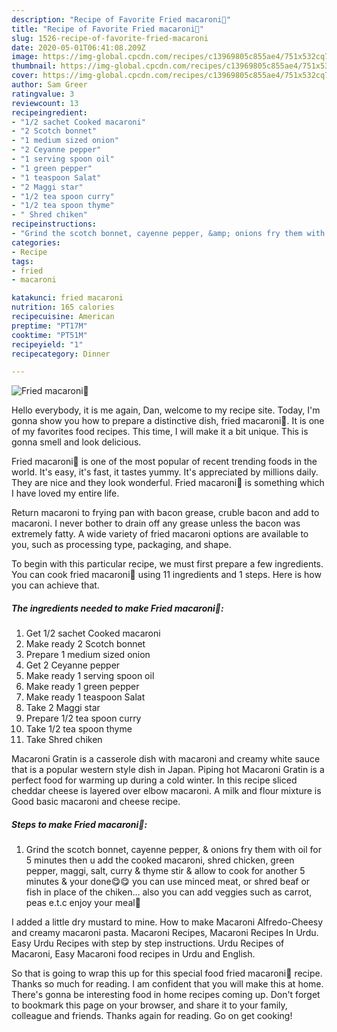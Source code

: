 ```yaml
---
description: "Recipe of Favorite Fried macaroni🍲"
title: "Recipe of Favorite Fried macaroni🍲"
slug: 1526-recipe-of-favorite-fried-macaroni
date: 2020-05-01T06:41:08.209Z
image: https://img-global.cpcdn.com/recipes/c13969805c855ae4/751x532cq70/fried-macaroni🍲-recipe-main-photo.jpg
thumbnail: https://img-global.cpcdn.com/recipes/c13969805c855ae4/751x532cq70/fried-macaroni🍲-recipe-main-photo.jpg
cover: https://img-global.cpcdn.com/recipes/c13969805c855ae4/751x532cq70/fried-macaroni🍲-recipe-main-photo.jpg
author: Sam Greer
ratingvalue: 3
reviewcount: 13
recipeingredient:
- "1/2 sachet Cooked macaroni"
- "2 Scotch bonnet"
- "1 medium sized onion"
- "2 Ceyanne pepper"
- "1 serving spoon oil"
- "1 green pepper"
- "1 teaspoon Salat"
- "2 Maggi star"
- "1/2 tea spoon curry"
- "1/2 tea spoon thyme"
- " Shred chiken"
recipeinstructions:
- "Grind the scotch bonnet, cayenne pepper, &amp; onions fry them with oil for 5 minutes then u add the cooked macaroni, shred chicken, green pepper, maggi, salt, curry &amp; thyme stir &amp; allow to cook for another 5 minutes &amp; your done😋😋 you can use minced meat, or shred beaf or fish in place of the chiken... also you can add veggies such as carrot, peas e.t.c enjoy your meal🍲"
categories:
- Recipe
tags:
- fried
- macaroni

katakunci: fried macaroni 
nutrition: 165 calories
recipecuisine: American
preptime: "PT17M"
cooktime: "PT51M"
recipeyield: "1"
recipecategory: Dinner

---
```



![Fried macaroni🍲](https://img-global.cpcdn.com/recipes/c13969805c855ae4/751x532cq70/fried-macaroni🍲-recipe-main-photo.jpg)

Hello everybody, it is me again, Dan, welcome to my recipe site. Today, I'm gonna show you how to prepare a distinctive dish, fried macaroni🍲. It is one of my favorites food recipes. This time, I will make it a bit unique. This is gonna smell and look delicious.

Fried macaroni🍲 is one of the most popular of recent trending foods in the world. It's easy, it's fast, it tastes yummy. It's appreciated by millions daily. They are nice and they look wonderful. Fried macaroni🍲 is something which I have loved my entire life.

Return macaroni to frying pan with bacon grease, cruble bacon and add to macaroni. I never bother to drain off any grease unless the bacon was extremely fatty. A wide variety of fried macaroni options are available to you, such as processing type, packaging, and shape.


To begin with this particular recipe, we must first prepare a few ingredients. You can cook fried macaroni🍲 using 11 ingredients and 1 steps. Here is how you can achieve that.

<!--inarticleads1-->

##### The ingredients needed to make Fried macaroni🍲:

1. Get 1/2 sachet Cooked macaroni
1. Make ready 2 Scotch bonnet
1. Prepare 1 medium sized onion
1. Get 2 Ceyanne pepper
1. Make ready 1 serving spoon oil
1. Make ready 1 green pepper
1. Make ready 1 teaspoon Salat
1. Take 2 Maggi star
1. Prepare 1/2 tea spoon curry
1. Take 1/2 tea spoon thyme
1. Take  Shred chiken


Macaroni Gratin is a casserole dish with macaroni and creamy white sauce that is a popular western style dish in Japan. Piping hot Macaroni Gratin is a perfect food for warming up during a cold winter. In this recipe sliced cheddar cheese is layered over elbow macaroni. A milk and flour mixture is Good basic macaroni and cheese recipe. 

<!--inarticleads2-->

##### Steps to make Fried macaroni🍲:

1. Grind the scotch bonnet, cayenne pepper, &amp; onions fry them with oil for 5 minutes then u add the cooked macaroni, shred chicken, green pepper, maggi, salt, curry &amp; thyme stir &amp; allow to cook for another 5 minutes &amp; your done😋😋 you can use minced meat, or shred beaf or fish in place of the chiken... also you can add veggies such as carrot, peas e.t.c enjoy your meal🍲


I added a little dry mustard to mine. How to make Macaroni Alfredo-Cheesy and creamy macaroni pasta. Macaroni Recipes, Macaroni Recipes In Urdu. Easy Urdu Recipes with step by step instructions. Urdu Recipes of Macaroni, Easy Macaroni food recipes in Urdu and English. 

So that is going to wrap this up for this special food fried macaroni🍲 recipe. Thanks so much for reading. I am confident that you will make this at home. There's gonna be interesting food in home recipes coming up. Don't forget to bookmark this page on your browser, and share it to your family, colleague and friends. Thanks again for reading. Go on get cooking!
